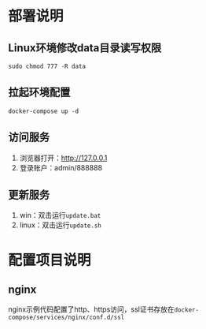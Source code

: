 # 部署说明

## Linux环境修改data目录读写权限
```
sudo chmod 777 -R data
```

## 拉起环境配置
```
docker-compose up -d
```

## 访问服务
1. 浏览器打开：http://127.0.0.1
2. 登录账户：admin/888888

## 更新服务
1. win：双击运行`update.bat`
2. linux：双击运行`update.sh`

# 配置项目说明

## nginx
nginx示例代码配置了http、https访问，ssl证书存放在`docker-compose/services/nginx/conf.d/ssl`
